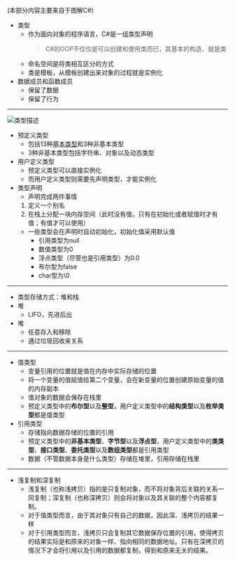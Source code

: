 (本部分内容主要来自于图解C#)
- 类型
  - 作为面向对象的程序语言，C#是一组类型声明
    > C#的OOP不仅仅是可以创建和使用类而已，其基本的构造、就是类
  - 命名空间是将类相互区分的方式
  - 类是模板，从模板创建出来对象的过程就是实例化
- 数据成员和函数成员
  - 保留了数据
  - 保留了行为
  
---
![类型描述](/CSharp.02DataStructure//Resources/类型分类.png)
- 预定义类型
  - 包括13种[基本类型](/CSharp.02DataStructure/0201Basic%20Type.md)和3种非基本类型
  - 3种非基本类型包括字符串、对象以及动态类型
- 用户定义类型
  - 预定义类型可以直接实例化
  - 而用户定义类型则需要先声明类型，才能实例化
- 类型声明
  - 声明完成两件事情
  1. 定义一个别名
  2. 在栈上分配一块内存空间（此时没有值，只有在初始化或者赋值时才有值；有值才可以使用）
  - 一些类型会在声明时自动初始化，初始化值采用默认值
    - 引用类型为null
    - 数值类型为0
    - 浮点类型（尽管也是引用类型）为0.0
    - 布尔型为false
    - char型为\0

---
- 类型存储方式：堆和栈
- 堆
  - LIFO，先进后出
- 堆
  - 任意存入和移除
  - 通过垃圾回收来关系

---
- 值类型
  - 变量引用的位置就是值在内存中实际存储的位置
  - 将一个变量的值赋值给第二个变量，会在新变量的位置创建原始变量的值的内存副本
  - 值对象的数据会保存在栈里
  - 预定义类型中的**布尔型**以及**整型**，用户定义类型中的**结构类型**以及**枚举类型**都是值类型
- 引用类型
  - 存储指向数据存储的位置的引用
  - 预定义类型中的**非基本类型**、**字节型**以及**浮点型**，用户定义类型中的**类类型**、**接口类型**、**委托类型**以及**数组类型**都是引用类型
  - 数据（不管数据本身是什么类型）存储在堆里，引用存储在栈里

---
- 浅复制和深复制
  - 浅复制（也称浅拷贝）指的是只复制对象，而不将对象背后关联的关系一同复制；深复制（也称深拷贝）则会将对象以及其关联的整个内容都复制。
  - 对于值类型而言，由于其对象只有自己的数据，因此深、浅拷贝的结果一样
  - 对于引用类型而言，浅拷贝只会复制其它数据保存位置的引用，使得拷贝的结果实际是和原来的对象一样、指向相同的数据地址。只有在深拷贝的情况下才会将引用以及引用的数据都复制，得到和原来无关的结果。